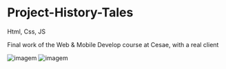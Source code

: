 # Project-History-Tales
Html, Css, JS

Final work of the Web & Mobile Develop course at Cesae, with a real client

![imagem](https://user-images.githubusercontent.com/78623134/170359482-5db2d559-0f59-4414-9e4c-5d1cce5be101.png)
![imagem](https://user-images.githubusercontent.com/78623134/170359461-31e62929-c671-440f-83bc-f6ff6fa6fc24.png)
